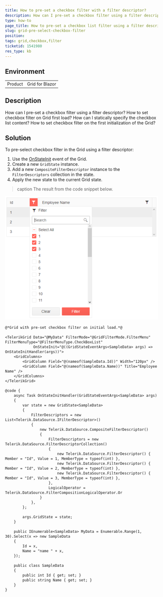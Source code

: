 ```yaml
---
title: How to pre-set a checkbox filter with a filter descriptor?
description: How can I pre-set a checkbox filter using a filter descriptor and how to set checkbox filter on Grid first load?
type: how-to
page_title: How to pre-set a checkbox list filter using a filter descriptor?
slug: grid-pre-select-checkbox-filter
position: 
tags: grid,checkbox,filter
ticketid: 1541980
res_type: kb
---
```


## Environment
<table>
	<tbody>
		<tr>
			<td>Product</td>
			<td>Grid for Blazor</td>
		</tr>
	</tbody>
</table>


## Description
How can I pre-set a checkbox filter using a filter descriptor? How to set checkbox filter on Grid first load? How can I statically specify the checkbox list content? How to set checkbox filter on the first initialization of the Grid?

## Solution
To pre-select checkbox filter in the Grid using a filter descriptor:

1. Use the [OnStateInit](slug://grid-state#events) event of the Grid.
2. Create a new `GridState` instance.
3. Add a new `CompositeFilterDescriptor` instance to the `FilterDescriptors` collection in the state.
4. Apply the new state to the current Grid state.

>caption The result from the code snippet below.

![Blazor Grid Pre-select Checkbox Filter](images/grid-pre-select-checkbox-filter-screenshot.PNG)

````Razor
@*Grid with pre-set checkbox filter on initial load.*@

<TelerikGrid Data="@MyData" FilterMode="@GridFilterMode.FilterMenu" FilterMenuType="@FilterMenuType.CheckBoxList"
             OnStateInit="@((GridStateEventArgs<SampleData> args) => OnStateInitHandler(args))">
    <GridColumns>
        <GridColumn Field="@(nameof(SampleData.Id))" Width="120px" />
        <GridColumn Field="@(nameof(SampleData.Name))" Title="Employee Name" />
    </GridColumns>
</TelerikGrid>

@code {
    async Task OnStateInitHandler(GridStateEventArgs<SampleData> args)
    {
        var state = new GridState<SampleData>
        {
            FilterDescriptors = new List<Telerik.DataSource.IFilterDescriptor>()
            {
                new Telerik.DataSource.CompositeFilterDescriptor()
                {
                    FilterDescriptors = new Telerik.DataSource.FilterDescriptorCollection()
                    {
                        new Telerik.DataSource.FilterDescriptor() { Member = "Id", Value = 1, MemberType = typeof(int) },
                        new Telerik.DataSource.FilterDescriptor() { Member = "Id", Value = 2, MemberType = typeof(int) },
                        new Telerik.DataSource.FilterDescriptor() { Member = "Id", Value = 3, MemberType = typeof(int) },
                    },
                    LogicalOperator = Telerik.DataSource.FilterCompositionLogicalOperator.Or
                }
            },
        };

        args.GridState = state;
    }

    public IEnumerable<SampleData> MyData = Enumerable.Range(1, 30).Select(x => new SampleData
    {
        Id = x,
        Name = "name " + x,
    });

    public class SampleData
    {
        public int Id { get; set; }
        public string Name { get; set; }
    }
}
````
